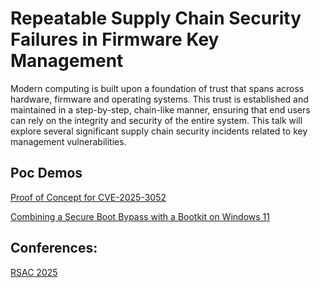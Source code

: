 # Repeatable Supply Chain Security Failures in Firmware Key Management

Modern computing is built upon a foundation of trust that spans across hardware, firmware and operating systems. This trust is established and maintained in a step-by-step, chain-like manner, ensuring that end users can rely on the integrity and security of the entire system. This talk will explore several significant supply chain security incidents related to key management vulnerabilities.

## Poc Demos
[Proof of Concept for CVE-2025-3052](https://www.youtube.com/watch?v=bX6TfPcccXk)

[Combining a Secure Boot Bypass with a Bootkit on Windows 11](https://www.youtube.com/watch?v=TnECRMf2CoQ)

## Conferences:
[RSAC 2025](https://path.rsaconference.com/flow/rsac/us25/FullAgenda/page/catalog/session/1728093734109001Cg92)
